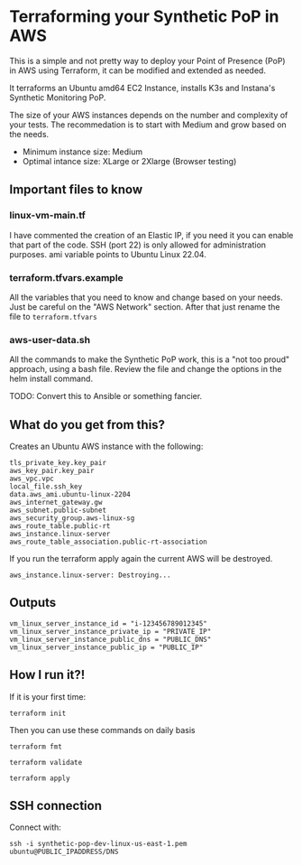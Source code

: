 # Terraforming your Synthetic PoP in AWS

This is a simple and not pretty way to deploy your Point of Presence (PoP) in AWS using Terraform, it can be modified and extended as needed.

It terraforms an Ubuntu amd64 EC2 Instance, installs K3s and Instana's Synthetic Monitoring PoP.

The size of your AWS instances depends on the number and complexity of your tests.
The recommedation is to start with Medium and grow based on the needs.

- Minimum instance size: Medium
- Optimal intance size: XLarge or 2Xlarge (Browser testing)

## Important files to know

### linux-vm-main.tf

I have commented the creation of an Elastic IP, if you need it you can enable that part of the code.
SSH (port 22) is only allowed for administration purposes.
ami variable points to Ubuntu Linux 22.04.

### terraform.tfvars.example

All the variables that you need to know and change based on your needs.
Just be careful on the "AWS Network" section.
After that just rename the file to `terraform.tfvars`

### aws-user-data.sh

All the commands to make the Synthetic PoP work, this is a "not too proud" approach, using a bash file.
Review the file and change the options in the helm install command.

TODO: Convert this to Ansible or something fancier.

## What do you get from this?

Creates an Ubuntu AWS instance with the following:
```
tls_private_key.key_pair
aws_key_pair.key_pair
aws_vpc.vpc
local_file.ssh_key
data.aws_ami.ubuntu-linux-2204
aws_internet_gateway.gw
aws_subnet.public-subnet
aws_security_group.aws-linux-sg
aws_route_table.public-rt
aws_instance.linux-server
aws_route_table_association.public-rt-association
```

If you run the terraform apply again the current AWS will be destroyed.

```
aws_instance.linux-server: Destroying...
```
## Outputs

```
vm_linux_server_instance_id = "i-123456789012345"
vm_linux_server_instance_private_ip = "PRIVATE_IP"
vm_linux_server_instance_public_dns = "PUBLIC_DNS"
vm_linux_server_instance_public_ip = "PUBLIC_IP"
```

## How I run it?!

If it is your first time:

`terraform init`

Then you can use these commands on daily basis

`terraform fmt`

`terraform validate`

`terraform apply`

## SSH connection

Connect with:
```
ssh -i synthetic-pop-dev-linux-us-east-1.pem ubuntu@PUBLIC_IPADDRESS/DNS
```